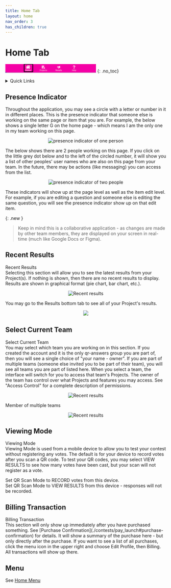 ```yaml
---
title: Home Tab
layout: home
nav_order: 3
has_children: true
---
```


# Home Tab

![Home](../assets/images/tabbar_home.png)
{: .no_toc}

<div class="sticky-gotop">
<span class="inline-icon"><i class="fa-solid fa-arrow-up"></i></span>
</div>
<div class="sticky-right">
<details markdown="block">
  <summary>
    Quick Links
  </summary>
  {: .text-delta }
- Quick Links
{: toc}
</details>
</div>

## Presence Indicator
Throughout the application, you may see a circle with a letter or number in it in different places.  This is the presence indicator that someone else is working on the same page or item that you are.  For example, the below shows a single letter G on the home page - which means I am the only one in my team working on this page.

  <p align="center" class="screen-shot">
  <img class="image-border" alt="presence indicator of one person" src="../../assets/images/home_presence.png">
  </p>

The below shows there are 2 people working on this page.  If you click on the little grey dot below and to the left of the circled number, it will show you a list of other peoples' user names who are also on this page from your team.  In the future, there may be actions (like messaging) you can access from the list.

  <p align="center" class="screen-shot">
  <img class="image-border" alt="presence indicator of two people" src="../../assets/images/home_presence2.png">
  </p>

These indicators will show up at the page level as well as the item edit level.  For example, if you are editing a question and someone else is editing the same question, you will see the presence indicator show up on that edit item.

{: .new }
> Keep in mind this is a collaborative application - as changes are made by other team members, they are displayed on your screen in real-time (much like Google Docs or Figma).

## Recent Results
<div class="accordion-bar">Recent Results</div>
  Selecting this section will allow you to see the latest results from your Project(s).  If nothing is shown, then there are no recent
  results to display.  Results are shown in graphical format (pie chart, bar chart, etc.).  

  <p align="center" class="screen-shot">
  <img class="image-border" alt="Recent results" src="../../assets/images/recent_results.png">
  </p>

  You may go to the Results bottom tab to see all of your Project's results.

<p align="center" class="screen-shot">
  <img width="72" src="../../assets/images/tab_results.png">
</p>

## Select Current Team
<div class="accordion-bar">Select Current Team</div>
You may select which team you are working on in this section.  If you created the account and it is the only qr-answers group you are part of, then you will see a single choice of "your name - owner".  If you are part of multiple teams (someone else invited you to be part of their team), you will see all teams you are part of listed here.  When you select a team, the interface will switch for you to access that team's Projects.  The owner of the team has control over what Projects and features you may access. See "Access Control" for a complete description of permissions.

  <p align="center" class="screen-shot">
  <img class="image-border" alt="Recent results" src="../../assets/images/team_one.png">
  </p>

Member of multiple teams

  <p align="center" class="screen-shot">
  <img class="image-border" alt="Recent results" src="../../assets/images/team_multi.png">
  </p>

## Viewing Mode
<div class="accordion-bar">Viewing Mode</div>
Viewing Mode is used from a mobile device to allow you to test your contest without registering any votes.  
The default is for your device to record votes after you scan a QR code.  To test your QR codes, you may select
VIEW RESULTS to see how many votes have been cast, but your scan will not register as a vote.

  <span class="inline-icon"><i class="fa-regular fa-circle"></i></span>Set QR Scan Mode to RECORD votes from this device.<br/>
  <span class="inline-icon"><i class="fa-regular fa-circle-dot"></i></span>Set QR Scan Mode to VIEW RESULTS from this device - responses will not be recorded.

## Billing Transaction
<div class="accordion-bar">Billing Transaction</div>
This section will only show up immediately after you have purchased something. See [Purchase Confirmation](./contests/pay_launch#purchase-confirmation) for details.  It will show a summary of the purchase here - but only directly after the purchase.  If you want to see a list of all purchases, click the menu icon <span class="inline-icon"><i class="fa-solid fa-bars"></i></span> in the upper right and choose Edit Profile, then Billing.  All transactions will show up there.

## Menu <span class="inline-icon"><i class="fa-solid fa-bars"></i></span>
See [Home Menu](./menu/home_menu)



